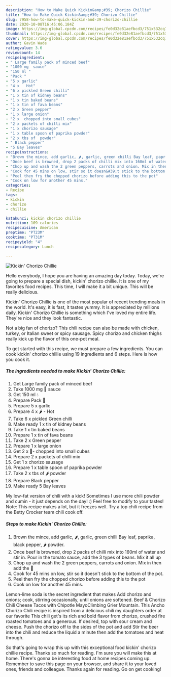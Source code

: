 ```yaml
---
description: "How to Make Quick Kickin&amp;#39; Chorizo Chillie"
title: "How to Make Quick Kickin&amp;#39; Chorizo Chillie"
slug: 7958-how-to-make-quick-kickin-and-39-chorizo-chillie
date: 2020-10-08T16:45:06.184Z
image: https://img-global.cpcdn.com/recipes/fe0d32e81aefbcd3/751x532cq70/kickin-chorizo-chillie-recipe-main-photo.jpg
thumbnail: https://img-global.cpcdn.com/recipes/fe0d32e81aefbcd3/751x532cq70/kickin-chorizo-chillie-recipe-main-photo.jpg
cover: https://img-global.cpcdn.com/recipes/fe0d32e81aefbcd3/751x532cq70/kickin-chorizo-chillie-recipe-main-photo.jpg
author: Gavin Wade
ratingvalue: 3.6
reviewcount: 14
recipeingredient:
- " Large family pack of minced beef"
- "1000 mg  sauce"
- "150 ml "
- "Pack "
- "5 x garlic"
- "4 x   Hot"
- "6 x pickled Green chilli"
- "1 x tin of kidney beans"
- "1 x tin baked beans"
- "1 x tin of fava beans"
- "2 x Green pepper"
- "1 x large onion"
- "2 x  chopped into small cubes"
- "2 x packets of chilli mix"
- "1 x chorizo sausage"
- "1 x table spoon of paprika powder"
- "2 x tbs of  powder"
- " Black pepper"
- "5 Bay leaves"
recipeinstructions:
- "Brown the mince, add garlic, 🌶, garlic, green chilli Bay leaf, paprika, black pepper, 🌶 powder."
- "Once beef is browned, drop 2 packs of chilli mix into 160ml of water and stir in. Pour in the tomato sauce, add the 3 types of beans. Mix it all up"
- "Chop up and wash the 2 green peppers, carrots and onion. Mix in then add the 🍄"
- "Cook for 45 mins on low, stir so it doesn&#39;t stick to the bottom of the pot."
- "Peel then fry the chopped chorizo before adding this to the pot"
- "Cook on low for another 45 mins."
categories:
- Recipe
tags:
- kickin
- chorizo
- chillie

katakunci: kickin chorizo chillie 
nutrition: 109 calories
recipecuisine: American
preptime: "PT23M"
cooktime: "PT31M"
recipeyield: "4"
recipecategory: Lunch

---
```



![Kickin&#39; Chorizo Chillie](https://img-global.cpcdn.com/recipes/fe0d32e81aefbcd3/751x532cq70/kickin-chorizo-chillie-recipe-main-photo.jpg)

Hello everybody, I hope you are having an amazing day today. Today, we're going to prepare a special dish, kickin&#39; chorizo chillie. It is one of my favorites food recipes. This time, I will make it a bit unique. This will be really delicious.

Kickin&#39; Chorizo Chillie is one of the most popular of recent trending meals in the world. It's easy, it is fast, it tastes yummy. It is appreciated by millions daily. Kickin&#39; Chorizo Chillie is something which I've loved my entire life. They're nice and they look fantastic.

Not a big fan of chorizo? This chili recipe can also be made with chicken, turkey, or Italian sweet or spicy sausage. Spicy chorizo and chicken thighs really kick up the flavor of this one-pot meal.


To get started with this recipe, we must prepare a few ingredients. You can cook kickin&#39; chorizo chillie using 19 ingredients and 6 steps. Here is how you cook it.

<!--inarticleads1-->

##### The ingredients needed to make Kickin&#39; Chorizo Chillie:

1. Get  Large family pack of minced beef
1. Take 1000 mg 🍅 sauce
1. Get 150 ml 💧
1. Prepare Pack 🍄
1. Prepare 5 x garlic
1. Prepare 4 x 🌶 - Hot
1. Take 6 x pickled Green chilli
1. Make ready 1 x tin of kidney beans
1. Take 1 x tin baked beans
1. Prepare 1 x tin of fava beans
1. Take 2 x Green pepper
1. Prepare 1 x large onion
1. Get 2 x 🥕- chopped into small cubes
1. Prepare 2 x packets of chilli mix
1. Get 1 x chorizo sausage
1. Prepare 1 x table spoon of paprika powder
1. Take 2 x tbs of 🌶 powder
1. Prepare  Black pepper
1. Make ready 5 Bay leaves


My low-fat version of chili with a kick! Sometimes I use more chili powder and cumin - it just depends on the day! :) Feel free to modify to your tastes! Note: This recipe makes a lot, but it freezes well. Try a top chili recipe from the Betty Crocker team chili cook off. 

<!--inarticleads2-->

##### Steps to make Kickin&#39; Chorizo Chillie:

1. Brown the mince, add garlic, 🌶, garlic, green chilli Bay leaf, paprika, black pepper, 🌶 powder.
1. Once beef is browned, drop 2 packs of chilli mix into 160ml of water and stir in. Pour in the tomato sauce, add the 3 types of beans. Mix it all up
1. Chop up and wash the 2 green peppers, carrots and onion. Mix in then add the 🍄
1. Cook for 45 mins on low, stir so it doesn&#39;t stick to the bottom of the pot.
1. Peel then fry the chopped chorizo before adding this to the pot
1. Cook on low for another 45 mins.


Lemon-lime soda is the secret ingredient that makes Add chorizo and onions; cook, stirring occasionally, until onions are softened. Beef &amp; Chorizo Chili Cheese Tacos with Chipotle MayoClimbing Grier Mountain. This Ancho Chorizo Chili recipe is inspired from a delicious chili my daughters order at our favorite This chili get&#39;s its rich and bold flavor from chorizo, crushed fire roasted tomatoes and a generous. If desired, top with sour cream and cheese. Push the chorizo off to the sides of the pot and add Stir the beer into the chili and reduce the liquid a minute then add the tomatoes and heat through. 

So that's going to wrap this up with this exceptional food kickin&#39; chorizo chillie recipe. Thanks so much for reading. I'm sure you will make this at home. There's gonna be interesting food at home recipes coming up. Remember to save this page on your browser, and share it to your loved ones, friends and colleague. Thanks again for reading. Go on get cooking!
